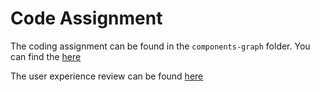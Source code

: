 # Code Assignment

The coding assignment can be found in the `components-graph` folder. You can find the [here](/components-graph/README.md)

The user experience review can be found [here](/part2/README.md)
